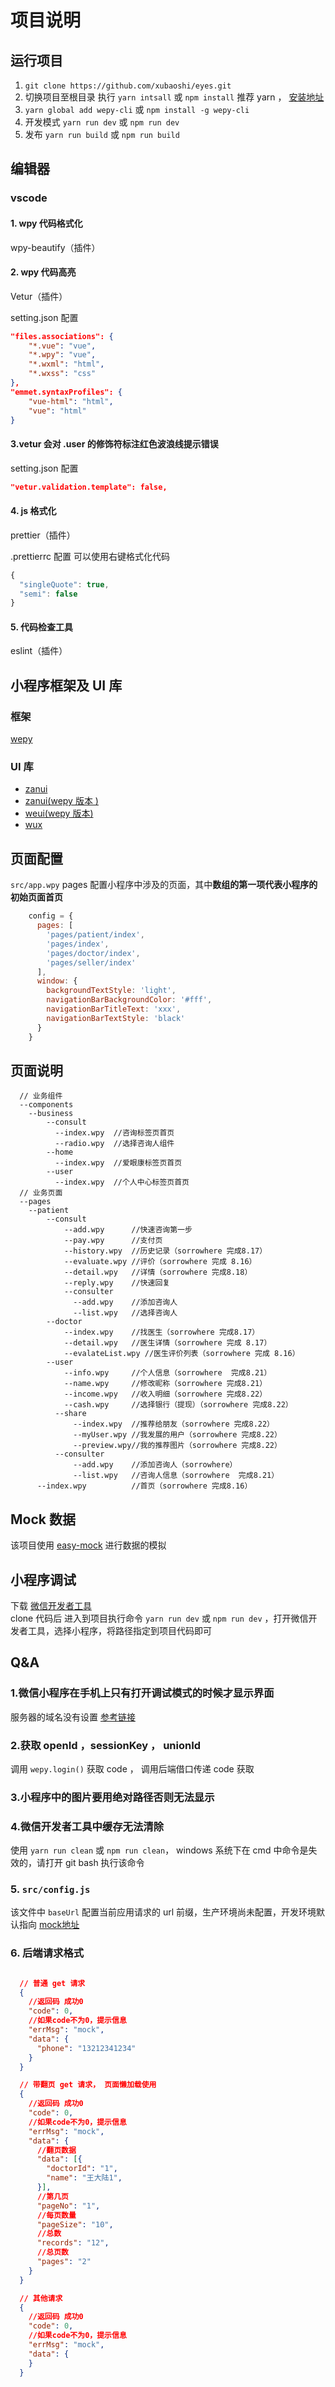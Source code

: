 # 项目说明

## 运行项目

1. `git clone https://github.com/xubaoshi/eyes.git`  
2. 切换项目至根目录 执行 `yarn intsall` 或 `npm install` 推荐 yarn ， [安装地址](https://yarnpkg.com/zh-Hans/)  
3. `yarn global add wepy-cli` 或 `npm install -g wepy-cli`  
4. 开发模式 `yarn run dev` 或 `npm run dev`  
5. 发布 `yarn run build` 或 `npm run build`  

## 编辑器

### vscode

#### 1. wpy 代码格式化

wpy-beautify（插件）

#### 2. wpy 代码高亮

Vetur（插件）

setting.json 配置

``` json
"files.associations": {
    "*.vue": "vue",
    "*.wpy": "vue",
    "*.wxml": "html",
    "*.wxss": "css"
},
"emmet.syntaxProfiles": {
    "vue-html": "html",
    "vue": "html"
}
```

#### 3.vetur 会对 .user 的修饰符标注红色波浪线提示错误

setting.json 配置

``` json
"vetur.validation.template": false,
```

#### 4. js 格式化

prettier（插件）  

.prettierrc 配置 可以使用右键格式化代码

``` javascript
{
  "singleQuote": true,
  "semi": false
}
```

#### 5. 代码检查工具

eslint（插件）  

## 小程序框架及 UI 库

### 框架

[wepy](https://tencent.github.io/wepy/document.html#/?id=%E5%BF%AB%E9%80%9F%E5%85%A5%E9%97%A8%E6%8C%87%E5%8D%97)

### UI 库

- [zanui](https://youzan.github.io/vant-weapp)
- [zanui(wepy 版本 )](https://github.com/brucx/wepy-zanui-demo)
- [weui(wepy 版本)](https://github.com/wepyjs/wepy-weui-demo)
- [wux](https://github.com/wux-weapp/wux-weapp)

## 页面配置

`src/app.wpy` pages 配置小程序中涉及的页面，其中**数组的第一项代表小程序的初始页面首页**

``` javascript
    config = {
      pages: [
        'pages/patient/index',
        'pages/index',
        'pages/doctor/index',
        'pages/seller/index'
      ],
      window: {
        backgroundTextStyle: 'light',
        navigationBarBackgroundColor: '#fff',
        navigationBarTitleText: 'xxx',
        navigationBarTextStyle: 'black'
      }
    }
```

## 页面说明

```
  // 业务组件
  --components
    --business
        --consult
          --index.wpy  //咨询标签页首页
          --radio.wpy  //选择咨询人组件
        --home
          --index.wpy  //爱眼康标签页首页
        --user
          --index.wpy  //个人中心标签页首页
  // 业务页面
  --pages
    --patient
        --consult
            --add.wpy      //快速咨询第一步
            --pay.wpy      //支付页
            --history.wpy  //历史记录（sorrowhere 完成8.17）
            --evaluate.wpy //评价（sorrowhere 完成 8.16）
            --detail.wpy   //详情（sorrowhere 完成8.18）
            --reply.wpy    //快速回复
            --consulter
              --add.wpy    //添加咨询人
              --list.wpy   //选择咨询人
        --doctor
            --index.wpy    //找医生（sorrowhere 完成8.17）
            --detail.wpy   //医生详情（sorrowhere 完成 8.17）
            --evalateList.wpy //医生评价列表（sorrowhere 完成 8.16）
        --user
            --info.wpy     //个人信息（sorrowhere  完成8.21）
            --name.wpy     //修改昵称（sorrowhere 完成8.21）
            --income.wpy   //收入明细（sorrowhere 完成8.22）
            --cash.wpy     //选择银行（提现）（sorrowhere 完成8.22）
          --share
              --index.wpy  //推荐给朋友（sorrowhere 完成8.22）
              --myUser.wpy //我发展的用户（sorrowhere 完成8.22）
              --preview.wpy//我的推荐图片（sorrowhere 完成8.22）
          --consulter
              --add.wpy    //添加咨询人（sorrowhere）
              --list.wpy   //咨询人信息（sorrowhere  完成8.21）
      --index.wpy          //首页（sorrowhere 完成8.16）
```

## Mock 数据

该项目使用 [easy-mock](https://www.easy-mock.com/project/5b719f05ebd4a208cce29bb8) 进行数据的模拟

## 小程序调试

下载 [微信开发者工具](https://developers.weixin.qq.com/miniprogram/dev/devtools/download.html)  
clone 代码后 进入到项目执行命令 `yarn run dev` 或 `npm run dev` ，打开微信开发者工具，选择小程序，将路径指定到项目代码即可

## Q&A

### 1.微信小程序在手机上只有打开调试模式的时候才显示界面

服务器的域名没有设置   [参考链接](https://blog.csdn.net/wzlhlhhh/article/details/80512100)

### 2.获取 openId ，sessionKey ， unionId

调用 `wepy.login()` 获取 code ， 调用后端借口传递 code 获取

### 3.小程序中的图片要用绝对路径否则无法显示

### 4.微信开发者工具中缓存无法清除

使用 `yarn run clean` 或 `npm run clean`， windows 系统下在 cmd 中命令是失效的，请打开 git bash 执行该命令

### 5. `src/config.js` 

该文件中 `baseUrl` 配置当前应用请求的 url 前缀，生产环境尚未配置，开发环境默认指向 [mock地址](https://www.easy-mock.com/mock/5b719f05ebd4a208cce29bb8)

### 6. 后端请求格式

``` json

  // 普通 get 请求
  {
    //返回码 成功0
    "code": 0,
    //如果code不为0，提示信息
    "errMsg": "mock",
    "data": {
      "phone": "13212341234"
    }
  }

  // 带翻页 get 请求， 页面懒加载使用
  {
    //返回码 成功0
    "code": 0,
    //如果code不为0，提示信息
    "errMsg": "mock",
    "data": {
      //翻页数据
      "data": [{
        "doctorId": "1",
        "name": "王大陆1",
      }],
      //第几页
      "pageNo": "1",
      //每页数量
      "pageSize": "10",
      //总数
      "records": "12",
      //总页数
      "pages": "2"
    }
  }

  // 其他请求
  {
    //返回码 成功0
    "code": 0,
    //如果code不为0，提示信息
    "errMsg": "mock",
    "data": {
    }
  }

```